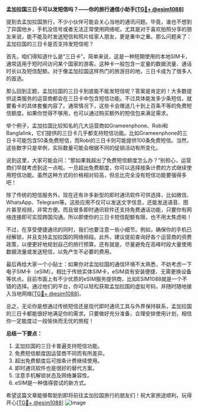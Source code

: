 **孟加拉国三日卡可以发短信吗？——你的旅行通信小助手[[TG💪+ @esim1088](https://t.me/s/esim1088)]**

提到去孟加拉国旅行，不少小伙伴可能会关心当地的通讯问题。毕竟，谁也不想到了异国他乡，手机没信号或者无法正常使用网络呢。尤其是对于喜欢拍照分享的朋友来说，能不能及时发送短信和照片给家人朋友，更是重中之重。那么问题来了：孟加拉国的三日卡是否支持发短信呢？

首先，咱们得知道什么是“三日卡”。简单来说，这是一种短期使用的本地SIM卡，通常适用于短时间访问某个国家的游客。这种卡一般包含一定量的数据流量、通话时长以及短信配额。对于像孟加拉国这样热门的旅游目的地，三日卡成为了很多人的首选。

那么回到正题，孟加拉国的三日卡到底能不能发短信呢？答案是肯定的！大多数提供这类服务的运营商都会在三日卡中包含短信功能。不过具体能发多少条短信，就要看卡的具体套餐内容了。通常情况下，这些卡会赠送几十到上百条不等的免费短信额度。如果你觉得不够用，也可以通过购买额外的短信包来满足需求。

举个例子，孟加拉国比较知名的几大运营商如Grameenphone、Robi和Banglalink，它们提供的三日卡几乎都支持短信功能。比如Grameenphone的三日卡可能包含50条免费短信，而Robi的三日卡则可能提供100条免费短信。当然，这些数字只是举例，实际数量可能会根据不同的促销活动有所变化。

说到这里，大家可能会问：“那如果我超出了免费短信额度怎么办？”别担心，运营商们早就考虑到这一点啦。一旦超出免费额度，你可以选择按条计费的方式继续使用短信功能。虽然这种方式的价格相对较高，但总比完全没有短信功能要强得多吧！

除了传统的短信服务外，现在还有许多新型的即时通讯软件可供选择，比如微信、WhatsApp、Telegram等。这些应用不仅可以发送文字信息，还能发送语音、图片甚至视频，非常方便。而且很多即时通讯软件还支持免费通话功能，只要你有网络连接即可实现跨国沟通。所以即使你的三日卡短信配额有限，也不用太焦虑啦！

不过，在享受便捷通讯的同时，我们也要注意一些小细节。例如，确保你的手机已经解锁，并且支持孟加拉国的网络频段。此外，建议提前查询好各个运营商的资费政策，以便更好地规划自己的旅行预算。还有就是，尽量避免在高峰时段大量使用数据流量或发送短信，以免产生不必要的费用。

最后再给大家一个小贴士：如果你对孟加拉国的通信环境不太熟悉，不妨考虑一下电子SIM卡（eSIM）。相比于传统实体SIM卡，eSIM具有安装便捷、无需更换设备等优点。目前市面上有不少优质的eSIM服务提供商，比如ESIM1088就是一个不错的选择。通过他们的平台，你可以轻松获取孟加拉国的虚拟号码，并随时随地接入当地网络[[TG💪+ @esim1088](https://t.me/s/esim1088)]。

总之，无论你是想通过传统短信还是现代即时通讯工具与外界保持联系，孟加拉国的三日卡都能很好地满足你的需求。只要做好充分准备，合理安排使用计划，相信你一定能度过一段愉快而无忧的旅程！

**总结一下要点：**
1. 孟加拉国的三日卡普遍支持短信功能。
2. 免费短信额度因运营商不同而有所差异。
3. 超出免费额度后可按条计费继续使用。
4. 即时通讯软件也是很好的替代方案。
5. 注意手机解锁状态及网络兼容性。
6. eSIM是一种值得尝试的新方式。

希望这篇文章能够帮助到即将前往孟加拉国旅行的朋友们！祝大家旅途顺利，玩得开心[[TG💪+ @esim1088](https://t.me/s/esim1088)] ![Image](https://i.postimg.cc/4NQfJmqS/Snipaste-2025-05-13-00-14-12.png)